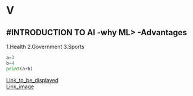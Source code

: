 # V

#INTRODUCTION TO AI
-why ML>
-Advantages
-

1.Health
2.Government
3.Sports

```python
a=3
b=4
print(a+b)
```

[Link_to_be_displayed](http://www.google.com)  
[Link_image]()
